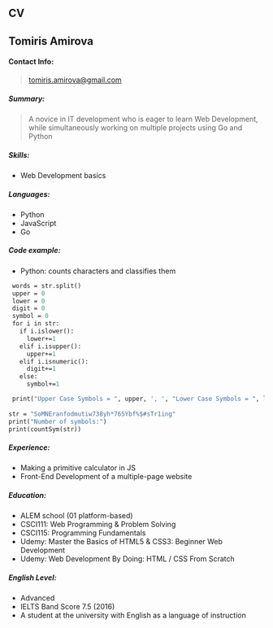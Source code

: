 ## CV

## Tomiris Amirova

#### **Contact Info:** 
> tomiris.amirova@gmail.com

##### Summary:
> A novice in IT development who is eager to learn Web Development, while simultaneously working on multiple projects using Go and Python

##### Skills:
* Web Development basics

##### Languages:
* Python
* JavaScript
* Go

##### Code example:
* Python: counts characters and classifies them
 ```def countSym(str):
  words = str.split()
  upper = 0
  lower = 0
  digit = 0
  symbol = 0
  for i in str:
    if i.islower():
      lower+=1
    elif i.isupper():
      upper+=1
    elif i.isnumeric():
      digit+=1
    else:
      symbol+=1
 
  print("Upper Case Symbols = ", upper, ', ', "Lower Case Symbols = ", lower, ', ', "Digits = ", digit, ', ', "Symbols = ", symbol)
    
str = "SoMNEranfodmutiw738yh*765Ybf%$#sTr1ing"
print("Number of symbols:")
print(countSym(str))
```

##### Experience:
* Making a primitive calculator in JS
* Front-End Development of a multiple-page website

##### Education: 
* ALEM school (01 platform-based)
* CSCI111: Web Programming & Problem Solving
* CSCI115: Programming Fundamentals
* Udemy: Master the Basics of HTML5 & CSS3: Beginner Web Development
* Udemy: Web Development By Doing: HTML / CSS From Scratch

##### English Level:
* Advanced 
* IELTS Band Score 7.5 (2016)
* A student at the university with English as a language of instruction